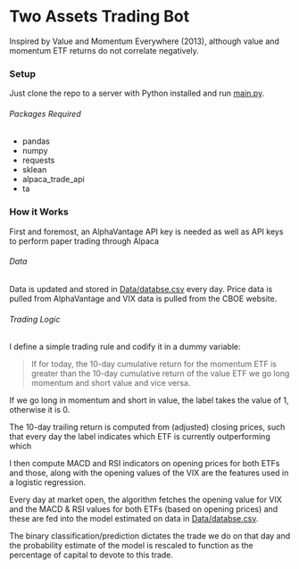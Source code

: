 # Two Assets Trading Bot
Inspired by Value and Momentum Everywhere (2013), although value and momentum ETF returns do not correlate negatively.

### Setup
Just clone the repo to a server with Python installed and 
run [main.py](main.py).

###### Packages Required
- pandas
- numpy
- requests
- sklean
- alpaca_trade_api
- ta

### How it Works
First and foremost, an AlphaVantage API key is needed as well as API keys to perform paper trading through Alpaca

###### Data
Data is updated and stored in [Data/databse.csv](Data/databse.csv) 
every day. Price data is pulled from AlphaVantage and VIX data
is pulled from the CBOE website. 

###### Trading Logic
I define a simple trading rule and codify it in a dummy variable:
>If for today, the 10-day cumulative return for the momentum ETF is 
>greater  than the 
>10-day cumulative return of the value ETF we go long momentum and short 
>value and vice versa.

If we go long in momentum and short in value, the label takes the value
of 1, otherwise it is 0.

The 10-day trailing return is computed from (adjusted) closing prices, 
such that every day the label indicates which ETF is currently
outperforming which

I then compute MACD and RSI indicators on opening prices for both ETFs 
and those, along with the opening values of the VIX are the features
used in a logistic regression.

Every day at market open, the algorithm fetches the opening value for VIX
and the MACD & RSI values for both ETFs (based on opening prices) and
these are fed into the model estimated on data in  [Data/databse.csv](Data/databse.csv).

The binary classification/prediction dictates the trade we do on that day
and the probability estimate of the model is rescaled to function
as the percentage of capital to devote to this trade.


